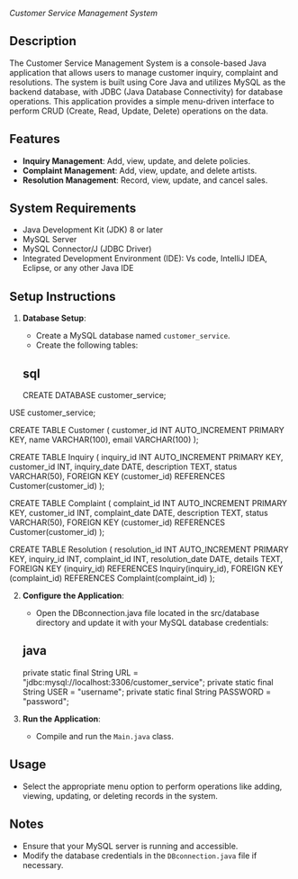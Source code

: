  *Customer Service Management System*

## Description
The Customer Service Management System is a console-based Java application that allows users to manage customer inquiry, complaint and resolutions. The system is built using Core Java and utilizes MySQL as the backend database, with JDBC (Java Database Connectivity) for database operations. This application provides a simple menu-driven interface to perform CRUD (Create, Read, Update, Delete) operations on the data.

## Features
- **Inquiry Management**: Add, view, update, and delete policies.
- **Complaint Management**: Add, view, update, and delete artists.
- **Resolution Management**: Record, view, update, and cancel sales.

## System Requirements
- Java Development Kit (JDK) 8 or later
- MySQL Server
- MySQL Connector/J (JDBC Driver)
- Integrated Development Environment (IDE): Vs code, IntelliJ IDEA, Eclipse, or   any other Java IDE

## Setup Instructions
1. **Database Setup**:
   - Create a MySQL database named `customer_service`.
   - Create the following tables:

    ## sql
     CREATE DATABASE customer_service;

USE customer_service;

CREATE TABLE Customer (
    customer_id INT AUTO_INCREMENT PRIMARY KEY,
    name VARCHAR(100),
    email VARCHAR(100)
);

CREATE TABLE Inquiry (
    inquiry_id INT AUTO_INCREMENT PRIMARY KEY,
    customer_id INT,
    inquiry_date DATE,
    description TEXT,
    status VARCHAR(50),
    FOREIGN KEY (customer_id) REFERENCES Customer(customer_id)
);

CREATE TABLE Complaint (
    complaint_id INT AUTO_INCREMENT PRIMARY KEY,
    customer_id INT,
    complaint_date DATE,
    description TEXT,
    status VARCHAR(50),
    FOREIGN KEY (customer_id) REFERENCES Customer(customer_id)
);

CREATE TABLE Resolution (
    resolution_id INT AUTO_INCREMENT PRIMARY KEY,
    inquiry_id INT,
    complaint_id INT,
    resolution_date DATE,
    details TEXT,
    FOREIGN KEY (inquiry_id) REFERENCES Inquiry(inquiry_id),
    FOREIGN KEY (complaint_id) REFERENCES Complaint(complaint_id)
);
     

2. **Configure the Application**:
   - Open the DBconnection.java file located in the src/database directory and update it with your MySQL database credentials:
 
   ## java
      private static final String URL = "jdbc:mysql://localhost:3306/customer_service";
      private static final String USER = "username";
      private static final String PASSWORD = "password";



3. **Run the Application**:
   - Compile and run the `Main.java` class.
   

## Usage
- Select the appropriate menu option to perform operations like adding, viewing, updating, or deleting records in the system.

## Notes
- Ensure that your MySQL server is running and accessible.
- Modify the database credentials in the `DBconnection.java` file if necessary.
